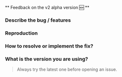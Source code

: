** Feedback on the v2 alpha version 🆕 **

### Describe the bug / features

<!-- You can go in detail here on why it's necessary -->

### Reproduction

<!--
  Reproduce the code you're currently using which doesn't work as expected.
  Use https://codesandbox.io/s/github/algolia/create-instantsearch-app/tree/templates/vue-instantsearch
  And change the version number.
-->

### How to resolve or implement the fix?

<!-- Mandatory if this is not applicable -->

### What is the version you are using?

> Always try the latest one before opening an issue.

<!-- e.g. v2.0.0-alpha.1 -->
